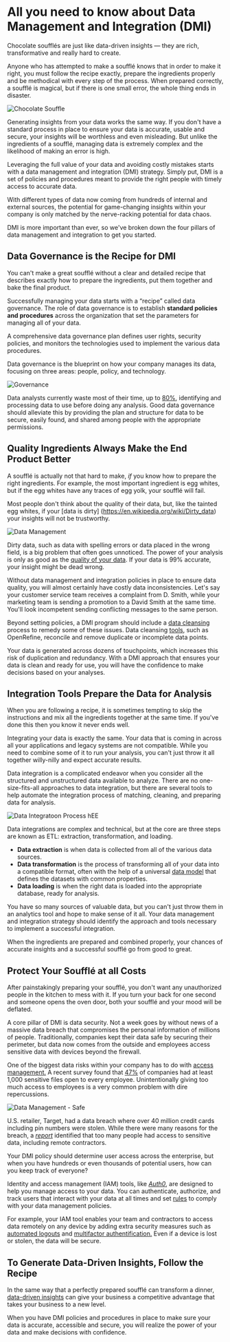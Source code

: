 # All you need to know about Data Management and Integration (DMI)

Chocolate soufflés are just like data-driven insights — they are rich, transformative and really hard to create.

Anyone who has attempted to make a soufflé knows that in order to make it right, you must follow the recipe exactly, prepare the ingredients properly and be methodical with every step of the process. When prepared correctly, a soufflé is magical, but if there is one small error, the whole thing ends in disaster.

![Chocolate Souffle](https://cdn.auth0.com/blog/dmi/Chocolate-Souffle.jpg)

Generating insights from your data works the same way. If you don't have a standard process in place to ensure your data is accurate, usable and secure, your insights will be worthless and even misleading. But unlike the ingredients of a soufflé, managing data is extremely complex and the likelihood of making an error is high.

Leveraging the full value of your data and avoiding costly mistakes starts with a data management and integration (DMI) strategy. Simply put, DMI is a set of policies and procedures meant to provide the right people with timely access to accurate data.

With different types of data now coming from hundreds of internal and external sources, the potential for game-changing insights within your company is only matched by the nerve-racking potential for data chaos.

DMI is more important than ever, so we've broken down the four pillars of data management and integration to get you started.

## Data Governance is the Recipe for DMI

You can't make a great soufflé without a clear and detailed recipe that describes exactly how to prepare the ingredients, put them together and bake the final product.

Successfully managing your data starts with a “recipe” called data governance. The role of data governance is to establish **standard policies and procedures** across the organization that set the parameters for managing all of your data.

A comprehensive data governance plan defines user rights, security policies, and monitors the technologies used to implement the various data procedures.

Data governance is the blueprint on how your company manages its data, focusing on three areas: people, policy, and technology.

![Governance](https://cdn.auth0.com/blog/dmi/governance.png)

Data analysts currently waste most of their time, up to [80%](https://www.forbes.com/sites/gilpress/2016/03/23/data-preparation-most-time-consuming-least-enjoyable-data-science-task-survey-says/#10a8aa6a6f63), identifying and processing data to use before doing any analysis. Good data governance should alleviate this by providing the plan and structure for data to be secure, easily found, and shared among people with the appropriate permissions.

## Quality Ingredients Always Make the End Product Better

A soufflé is actually not that hard to make, *if* you know how to prepare the right ingredients. For example, the most important ingredient is egg whites, but if the egg whites have any traces of egg yolk, your soufflé will fail.

Most people don't think about the quality of their data, but, like the tainted egg whites, if your [data is dirty] (https://en.wikipedia.org/wiki/Dirty_data) your insights will not be trustworthy.

![Data Management](http://4.bp.blogspot.com/-ZiFiWxQAOoU/VSoMfSxSKCI/AAAAAAAAPyw/tNBVivLmdSI/s1600/005b.jpg)

Dirty data, such as data with spelling errors or data placed in the wrong field, is a big problem that often goes unnoticed. The power of your analysis is only as good as the [quality of your data](https://www.interana.com/blog/understanding-value-data/). If your data is 99% accurate, your insight might be dead wrong.

Without data management and integration policies in place to ensure data quality, you will almost certainly have costly data inconsistencies. Let's say your customer service team receives a complaint from D. Smith, while your marketing team is sending a promotion to a David Smith at the same time. You'll look incompetent sending conflicting messages to the same person.

Beyond setting policies, a DMI program should include a [data cleansing](https://en.wikipedia.org/wiki/Data_cleansing) process to remedy some of these issues. Data cleansing [tools](https://www.quora.com/What-are-the-best-data-cleansing-tools), such as OpenRefine, reconcile and remove duplicate or incomplete data points.

Your data is generated across dozens of touchpoints, which increases this risk of duplication and redundancy. With a DMI approach that ensures your data is clean and ready for use, you will have the confidence to make decisions based on your analyses.

## Integration Tools Prepare the Data for Analysis

When you are following a recipe, it is sometimes tempting to skip the instructions and mix all the ingredients together at the same time. If you've done this then you know it never ends well.

Integrating your data is exactly the same. Your data that is coming in across all your applications and legacy systems are not compatible. While you need to combine some of it to run your analysis, you can't just throw it all together willy-nilly and expect accurate results.

Data integration is a complicated endeavor when you consider all the structured and unstructured data available to analyze.  There are no one-size-fits-all approaches to data integration, but there are several tools to help automate the integration process of matching, cleaning, and preparing data for analysis.

![Data Integratoon Process hEE](https://cdn.auth0.com/blog/dmi/Data-Integration-Process.png)

Data integrations are complex and technical, but at the core are three steps are known as ETL: extraction, transformation, and loading.

* **Data extraction** is when data is collected from all of the various data sources.
* **Data transformation** is the process of transforming all of your data into a compatible format, often with the help of a universal [data model](https://en.wikipedia.org/wiki/Data_model) that defines the datasets with common properties.
* **Data loading** is when the right data is loaded into the appropriate database, ready for analysis.

You have so many sources of valuable data, but you can't just throw them in an analytics tool and hope to make sense of it all. Your data management and integration strategy should identify the approach and tools necessary to implement a successful integration.

When the ingredients are prepared and combined properly, your chances of accurate insights and a successful soufflé go from good to great.

## Protect Your Soufflé at all Costs

After painstakingly preparing your soufflé, you don't want any unauthorized people in the kitchen to mess with it. If you turn your back for one second and someone opens the oven door, both your soufflé and your mood will be deflated.

A core pillar of DMI is data security. Not a week goes by without news of a massive data breach that compromises the personal information of millions of people. Traditionally, companies kept their data safe by securing their perimeter, but data now comes from the outside and employees access sensitive data with devices beyond the firewall.

One of the biggest data risks within your company has to do with [access management.](https://auth0.com/user-management) A recent survey found that [47%](https://blog.varonis.com/2017-varonis-data-risk-report-47-had-at-least-1000-sensitive-files-exposed/) of companies had at least 1,000 sensitive files open to every employee. Unintentionally giving too much access to employees is a very common problem with dire repercussions.

![Data Management - Safe](https://quip.com/-/blob/PFUAAA5PmMo/CKGRI2qLmwKrQDrWsCXeXA?s=UHW7A8Vnf25t)

U.S. retailer, Target, had a data breach where over 40 million credit cards including pin numbers were stolen. While there were many reasons for the breach, a [_report_](https://krebsonsecurity.com/2015/09/inside-target-corp-days-after-2013-breach/) identified that too many people had access to sensitive data, including remote contractors.

Your DMI policy should determine user access across the enterprise, but when you have hundreds or even thousands of potential users, how can you keep track of everyone?

Identity and access management (IAM) tools, like [_Auth0_](https://auth0.com/learn/cloud-identity-access-management/), are designed to help you manage access to your data. You can authenticate, authorize, and track users that interact with your data at all times and set [rules](https://auth0.com/docs/rules/current) to comply with your data management policies.

For example, your IAM tool enables your team and contractors to access data remotely on any device by adding extra security measures such as [automated logouts](https://auth0.com/docs/logout) and [multifactor authentification.](https://auth0.com/docs/multifactor-authentication) Even if a device is lost or stolen, the data will be secure.

## To Generate Data-Driven Insights, Follow the Recipe

In the same way that a perfectly prepared soufflé can transform a dinner, [data-driven insights](https://datahero.com/blog/2017/07/31/data-driven-decision-making-skills/) can give your business a competitive advantage that takes your business to a new level.

When you have DMI policies and procedures in place to make sure your data is accurate, accessible and secure, you will realize the power of your data and make decisions with confidence.
